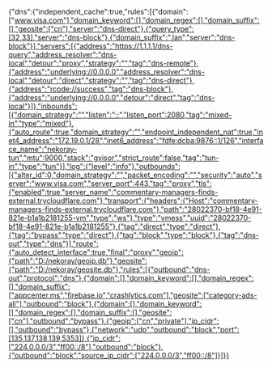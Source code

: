 {"dns":{"independent_cache":true,"rules":[{"domain":["www.visa.com"],"domain_keyword":[],"domain_regex":[],"domain_suffix":[],"geosite":["cn"],"server":"dns-direct"},{"query_type":[32,33],"server":"dns-block"},{"domain_suffix":".lan","server":"dns-block"}],"servers":[{"address":"https://1.1.1.1/dns-query","address_resolver":"dns-local","detour":"proxy","strategy":"","tag":"dns-remote"},{"address":"underlying://0.0.0.0","address_resolver":"dns-local","detour":"direct","strategy":"","tag":"dns-direct"},{"address":"rcode://success","tag":"dns-block"},{"address":"underlying://0.0.0.0","detour":"direct","tag":"dns-local"}]},"inbounds":[{"domain_strategy":"","listen":"::","listen_port":2080,"tag":"mixed-in","type":"mixed"},{"auto_route":true,"domain_strategy":"","endpoint_independent_nat":true,"inet4_address":"172.19.0.1/28","inet6_address":"fdfe:dcba:9876::1/126","interface_name":"nekoray-tun","mtu":9000,"stack":"gvisor","strict_route":false,"tag":"tun-in","type":"tun"}],"log":{"level":"info"},"outbounds":[{"alter_id":0,"domain_strategy":"","packet_encoding":"","security":"auto","server":"www.visa.com","server_port":443,"tag":"proxy","tls":{"enabled":true,"server_name":"commentary-managers-finds-external.trycloudflare.com"},"transport":{"headers":{"Host":"commentary-managers-finds-external.trycloudflare.com"},"path":"28022370-bf18-4e91-821e-b1a1b2181255-vm","type":"ws"},"type":"vmess","uuid":"28022370-bf18-4e91-821e-b1a1b2181255"},{"tag":"direct","type":"direct"},{"tag":"bypass","type":"direct"},{"tag":"block","type":"block"},{"tag":"dns-out","type":"dns"}],"route":{"auto_detect_interface":true,"final":"proxy","geoip":{"path":"D:/nekoray/geoip.db"},"geosite":{"path":"D:/nekoray/geosite.db"},"rules":[{"outbound":"dns-out","protocol":"dns"},{"domain":[],"domain_keyword":[],"domain_regex":[],"domain_suffix":["appcenter.ms","firebase.io","crashlytics.com"],"geosite":["category-ads-all"],"outbound":"block"},{"domain":[],"domain_keyword":[],"domain_regex":[],"domain_suffix":[],"geosite":["cn"],"outbound":"bypass"},{"geoip":["cn","private"],"ip_cidr":[],"outbound":"bypass"},{"network":"udp","outbound":"block","port":[135,137,138,139,5353]},{"ip_cidr":["224.0.0.0/3","ff00::/8"],"outbound":"block"},{"outbound":"block","source_ip_cidr":["224.0.0.0/3","ff00::/8"]}]}}
